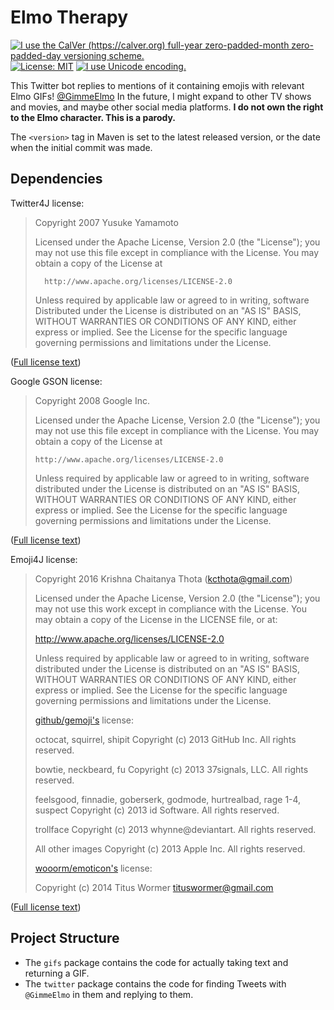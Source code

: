 # Elmo Therapy
[![I use the CalVer (https://calver.org) full-year zero-padded-month zero-padded-day versioning scheme.](https://img.shields.io/badge/calver-YYYY.0M.0D-22bfda.svg)](https://calver.org)
[![License: MIT](https://img.shields.io/badge/license-MIT-brightgreen.svg)](https://opensource.org/licenses/MIT)
[![I use Unicode encoding.](https://img.shields.io/badge/encoding-Unicode-informational)](https://home.unicode.org)

This Twitter bot replies to mentions of it containing emojis with relevant Elmo GIFs! [@GimmeElmo](https://twitter.com/GimmeElmo) In the future, I might expand to other TV shows and movies, and maybe other social media platforms. **I do not own the right to the Elmo character. This is a parody.**

The `<version>` tag in Maven is set to the latest released version, or the date when the initial commit was made.
## Dependencies
Twitter4J license:
> Copyright 2007 Yusuke Yamamoto
> 
> Licensed under the Apache License, Version 2.0 (the "License");
> you may not use this file except in compliance with the License.
> You may obtain a copy of the License at
> 
>       http://www.apache.org/licenses/LICENSE-2.0
> 
> Unless required by applicable law or agreed to in writing, software
> Distributed under the License is distributed on an "AS IS" BASIS,
> WITHOUT WARRANTIES OR CONDITIONS OF ANY KIND, either express or implied.
> See the License for the specific language governing permissions and
> limitations under the License.

([Full license text](LICENSE-OF-DEPENDENCIES.txt))

Google GSON license:
> Copyright 2008 Google Inc.
> 
> Licensed under the Apache License, Version 2.0 (the "License");
> you may not use this file except in compliance with the License.
> You may obtain a copy of the License at
> 
>     http://www.apache.org/licenses/LICENSE-2.0
> 
> Unless required by applicable law or agreed to in writing, software
> distributed under the License is distributed on an "AS IS" BASIS,
> WITHOUT WARRANTIES OR CONDITIONS OF ANY KIND, either express or implied.
> See the License for the specific language governing permissions and
> limitations under the License.

([Full license text](LICENSE-OF-DEPENDENCIES.txt))

Emoji4J license:
> Copyright 2016 Krishna Chaitanya Thota (kcthota@gmail.com)
> 
> Licensed under the Apache License, Version 2.0 (the "License");
> you may not use this work except in compliance with the License.
> You may obtain a copy of the License in the LICENSE file, or at:
> 
>    http://www.apache.org/licenses/LICENSE-2.0
> 
> Unless required by applicable law or agreed to in writing, software
> distributed under the License is distributed on an "AS IS" BASIS,
> WITHOUT WARRANTIES OR CONDITIONS OF ANY KIND, either express or implied.
> See the License for the specific language governing permissions and
> limitations under the License.
> 
> [github/gemoji's](https://github.com/github/gemoji) license:
> 
> octocat, squirrel, shipit
> Copyright (c) 2013 GitHub Inc. All rights reserved.
> 
> bowtie, neckbeard, fu
> Copyright (c) 2013 37signals, LLC. All rights reserved.
> 
> feelsgood, finnadie, goberserk, godmode, hurtrealbad, rage 1-4, suspect
> Copyright (c) 2013 id Software. All rights reserved.
> 
> trollface
> Copyright (c) 2013 whynne@deviantart. All rights reserved.
> 
> All other images
> Copyright (c) 2013 Apple Inc. All rights reserved.
> 
> [wooorm/emoticon's](https://github.com/wooorm/emoticon) license:
> 
> Copyright (c) 2014 Titus Wormer <tituswormer@gmail.com>

([Full license text](LICENSE-OF-DEPENDENCIES.txt))
## Project Structure
* The `gifs` package contains the code for actually taking text and returning a GIF.
* The `twitter` package contains the code for finding Tweets with `@GimmeElmo` in them and replying to them.
